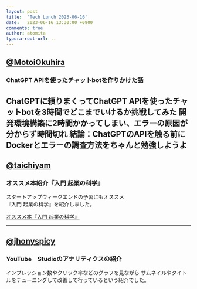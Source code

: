 ```yaml
---
layout: post
title:  'Tech Lunch 2023-06-16'
date:   2023-06-16 13:30:00 +0900
comments: true
author: atomita
typora-root-url: ..
---
```


## [@MotoiOkuhira](https://github.com/MotoiOkuhira)
### ChatGPT APIを使ったチャットbotを作りかけた話
ChatGPTに頼りまくってChatGPT APIを使ったチャットbotを3時間でどこまでいけるか挑戦してみた
開発環境構築に2時間かかってしまい、エラーの原因が分からず時間切れ
結論：ChatGPTのAPIを触る前にDockerとエラーの調査方法をちゃんと勉強しようよ
---

## [@taichiyam](https://github.com/taichiyam)
### オススメ本紹介『入門 起業の科学』

スタートアップウィークエンドの予習にもオススメ  
『入門 起業の科学』を紹介しました。  

[オススメ本『入門 起業の科学』](https://www.docswell.com/s/8826733942/ZNRJDW-2023-06-16-tech-lunch)


---

## [@jhonyspicy](https://github.com/jhonyspicy)
### YouTube　Studioのアナリティクスの紹介

インプレッション数やクリック率などのグラフを見ながら
サムネイルやタイトルをチューニングして改善して行っているという紹介でした。


